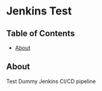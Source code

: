 # Jenkins Test

## Table of Contents

- [About](#about)

## About <a name = "about"></a>

Test Dummy Jenkins CI/CD pipeline

